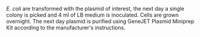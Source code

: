 *E. coli* are transformed with the plasmid of interest, the next day a single colony is picked and 4 ml of LB medium is inoculated. Cells are grown overnight. The next day plasmid is purified using GeneJET Plasmid Miniprep Kit according to the manufacturer's instructions.